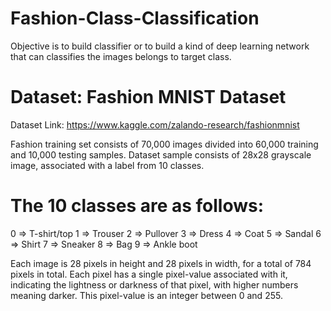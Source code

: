 # Fashion-Class-Classification
Objective is to build classifier or to build a kind of deep learning network that can classifies the images belongs to target class.


# Dataset: Fashion MNIST Dataset
Dataset Link:   https://www.kaggle.com/zalando-research/fashionmnist


Fashion training set consists of 70,000 images divided into 60,000 training and 10,000 testing samples. Dataset sample consists of 28x28 grayscale image, associated with a label from 10 classes.

# The 10 classes are as follows:
 0 => T-shirt/top 
 1 => Trouser 
 2 => Pullover 
 3 => Dress 
 4 => Coat 
 5 => Sandal 
 6 => Shirt 
 7 => Sneaker 
 8 => Bag 
 9 => Ankle boot


Each image is 28 pixels in height and 28 pixels in width, for a total of 784 pixels in total. Each pixel has a single pixel-value associated with it, indicating the lightness or darkness of that pixel, with higher numbers meaning darker. This pixel-value is an integer between 0 and 255.
